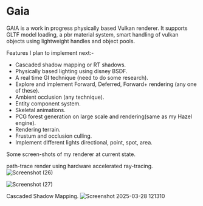 # Gaia

GAIA is a work in progress physically based Vulkan renderer. It supports GLTF model loading, a pbr material system, smart handling of vulkan objects using lightweight handles and object pools.

Features I plan to implement next:-
* Cascaded shadow mapping or RT shadows.
* Physically based lighting using disney BSDF.
* A real time GI technique (need to do some research).
* Explore and implement Forward, Deferred, Forward+ rendering (any one of these).
* Ambient occlusion (any technique).
* Entity component system.
* Skeletal animations.
* PCG forest generation on large scale and rendering(same as my Hazel engine).
* Rendering terrain.
* Frustum and occlusion culling.
* Implement different lights directional, point, spot, area.

Some screen-shots of my renderer at current state.

path-trace render using hardware accelerated ray-tracing.
![Screenshot (26)](https://github.com/user-attachments/assets/cda92d47-5ba5-4885-b239-18ac18fa3699)

![Screenshot (27)](https://github.com/user-attachments/assets/0925805e-637d-4bed-94dc-f2b6d5687186)

Cascaded Shadow Mapping.
![Screenshot 2025-03-28 121310](https://github.com/user-attachments/assets/b5763a37-120b-45d4-9bde-8449f2731fbf)
